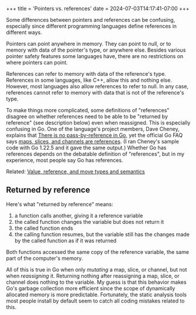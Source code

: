 +++
title = 'Pointers vs. references'
date = 2024-07-03T14:17:41-07:00
+++

Some differences between pointers and references can be confusing, especially since different programming languages define references in different ways.

Pointers can point anywhere in memory. They can point to null, or to memory with data of the pointer's type, or anywhere else. Besides various pointer safety features some languages have, there are no restrictions on where pointers can point.

References can refer to memory with data of the reference's type. References in some languages, like C++, allow this and nothing else. However, most languages also allow references to refer to null. In any case, references cannot refer to memory with data that is not of the reference's type.

To make things more complicated, some definitions of "references" disagree on whether references need to be able to be "returned by reference" (see description below) even when reassigned. This is especially confusing in Go. One of the language's project members, Dave Cheney, explains that [There is no pass-by-reference in Go](https://dave.cheney.net/2017/04/29/there-is-no-pass-by-reference-in-go), yet the official Go FAQ says [maps, slices, and channels are references](https://go.dev/doc/faq#references). (I ran Cheney's sample code with Go 1.22.5 and it gave the same output.) Whether Go has references depends on the debatable definition of "references", but in my experience, most people say Go has references.

Related: [Value, reference, and move types and semantics](/value-reference-and-move-types-and-semantics)

## Returned by reference

Here's what "returned by reference" means:

1. a function calls another, giving it a reference variable
2. the called function changes the variable but does not return it
3. the called function ends
4. the calling function resumes, but the variable still has the changes made by the called function as if it was returned

Both functions accessed the same copy of the reference variable, the same part of the computer's memory.

All of this is true in Go when only *mutating* a map, slice, or channel, but not when *reassigning* it. Returning nothing after reassigning a map, slice, or channel does nothing to the variable. My guess is that this behavior makes Go's garbage collection more efficient since the scope of dynamically allocated memory is more predictable. Fortunately, the static analysis tools most people install by default seem to catch all coding mistakes related to this.
